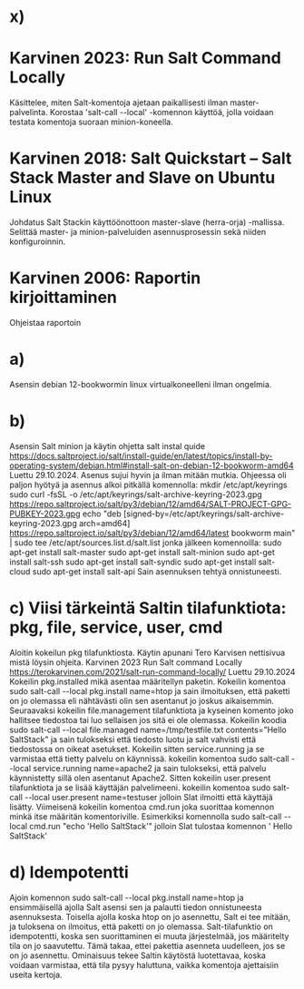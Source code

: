 # x)
# Karvinen 2023: Run Salt Command Locally
Käsittelee, miten Salt-komentoja ajetaan paikallisesti ilman master-palvelinta.
Korostaa 'salt-call --local' -komennon käyttöä, jolla voidaan testata komentoja suoraan minion-koneella.

# Karvinen 2018: Salt Quickstart – Salt Stack Master and Slave on Ubuntu Linux
Johdatus Salt Stackin käyttöönottoon master-slave (herra-orja) -mallissa.
Selittää master- ja minion-palveluiden asennusprosessin sekä niiden konfiguroinnin.

# Karvinen 2006: Raportin kirjoittaminen
Ohjeistaa raportoin

# a) 
Asensin debian 12-bookwormin linux virtualkoneelleni ilman ongelmia.
# b)
Asensin Salt minion ja käytin ohjetta salt instal quide https://docs.saltproject.io/salt/install-guide/en/latest/topics/install-by-operating-system/debian.html#install-salt-on-debian-12-bookworm-amd64 Luettu 29.10.2024.
Asenus sujui hyvin ja ilman mitään mutkia. Ohjeessa oli paljon hyötyä ja asennus alkoi pitkällä komennolla: mkdir /etc/apt/keyrings
sudo curl -fsSL -o /etc/apt/keyrings/salt-archive-keyring-2023.gpg https://repo.saltproject.io/salt/py3/debian/12/amd64/SALT-PROJECT-GPG-PUBKEY-2023.gpg
echo "deb [signed-by=/etc/apt/keyrings/salt-archive-keyring-2023.gpg arch=amd64] https://repo.saltproject.io/salt/py3/debian/12/amd64/latest bookworm main" | sudo tee /etc/apt/sources.list.d/salt.list jonka jälkeen komennoilla:
sudo apt-get install salt-master
sudo apt-get install salt-minion
sudo apt-get install salt-ssh
sudo apt-get install salt-syndic
sudo apt-get install salt-cloud
sudo apt-get install salt-api
Sain asennuksen tehtyä onnistuneesti. 
# c) Viisi tärkeintä Saltin tilafunktiota: pkg, file, service, user, cmd
Aloitin kokeilun pkg tilafunktiosta. Käytin apunani Tero Karvisen nettisivua mistä löysin ohjeita. Karvinen 2023 Run Salt command Locally https://terokarvinen.com/2021/salt-run-command-locally/ Luettu 29.10.2024
Kokeilin pkg.installed mikä asentaa määritellyn paketin. Kokeilin komentoa sudo salt-call --local pkg.install name=htop ja sain ilmoituksen, että paketti on jo olemassa eli nähtävästi olin sen asentanut jo joskus aikaisemmin.
Seuraavaksi kokeilin file.management tilafunktiota ja kyseinen komento joko hallitsee tiedostoa tai luo sellaisen jos sitä ei ole olemassa. Kokeilin koodia sudo salt-call --local file.managed name=/tmp/testfile.txt contents="Hello SaltStack"
ja sain tulokseksi että tiedosto luotu ja salt vahvisti että tiedostossa on oikeat asetukset. 
Kokeilin sitten service.running ja se varmistaa että tietty palvelu on käynnissä. kokeilin komentoa sudo salt-call --local service.running name=apache2 ja sain tulokseksi, että palvelu käynnistetty sillä olen asentanut Apache2.
Sitten kokeilin user.present tilafunktiota ja se lisää käyttäjän palvelimeeni. kokeilin komentoa sudo salt-call --local user.present name=testuser jolloin Slat ilmoitti että käyttäjä lisätty. 
Viimeisenä kokeilin komentoa cmd.run joka suorittaa komennon minkä itse määritän komentoriville. Esimerkiksi komennolla sudo salt-call --local cmd.run "echo 'Hello SaltStack'" jolloin Slat tulostaa komennon ' Hello SaltStack'

# d)  Idempotentti
Ajoin komennon sudo salt-call --local pkg.install name=htop ja ensimmäisellä ajolla Salt asensi sen ja palautti tiedon onnistuneesta asennuksesta.
Toisella ajolla koska htop on jo asennettu, Salt ei tee mitään, ja tuloksena on ilmoitus, että paketti on jo olemassa.
Salt-tilafunktio on idempotentti, koska sen suorittaminen ei muuta järjestelmää, jos määritelty tila on jo saavutettu. Tämä takaa, ettei pakettia asenneta uudelleen, jos se on jo asennettu.
Ominaisuus tekee Saltin käytöstä luotettavaa, koska voidaan varmistaa, että tila pysyy haluttuna, vaikka komentoja ajettaisiin useita kertoja.
